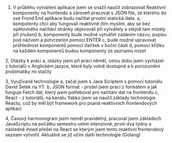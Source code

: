 1. V průběhu vytváření aplikace jsem se snažil naučit zobrazovat Reaktivní komponenty na frontendu a zároveň pracovat s JSON file, ze kterého do své
  Frond End aplikace budu načítat prvotní statická data.
  a, kompotenty chci aby fungovali reaktivně (tím myslím, aby se bez opětovného načítání stránky objevovali při vytvářely a stejně tam mizely při zrušení)
  b, komponenty bude možné vytvářet zadáním názvu, popisu pod názvem a potvrzením pomocí ENTER
  c, bude možné upravovat průhlednost komponentů pomocí tlačítek v boční části
  d, pomocí křížku na každém komponentů budou komponenty ze seznamu mizet

2, Otázky k práci
  a, otázky jsem při práci něměl, celou dobu jsem vycházel z tutoriálů v Anglickém jazyce, které byly volně dostupné a k porozumění problmatiky mi stačily

3, Využívané technologie
  a, začal jsem s Java Scriptem s pomocí tutoriálu David Šetek na YT. 
  b, JSON format - prošel jsem práci z formátem a jak funguje Fetch dat, který jsem potřeboval pro načítání dat na frontendu
  c, React - z tutoriálů, na kanálu Yabko jsem se naučil základy technologie Reactu, což by měl být framework pro psaná reaktivních frontendových aplikací

4, Časový harmonogram jsem neměl pravidelný, pracoval jsem základech JavaScriptu na počátku semestru velmi intenzivně, první dva týdny a následně ihned
  přešel na React se kterým jsem tento reaktivní frontendový seznam vytvořil.
  Aktuálně se již učím další technologie (Golang)
